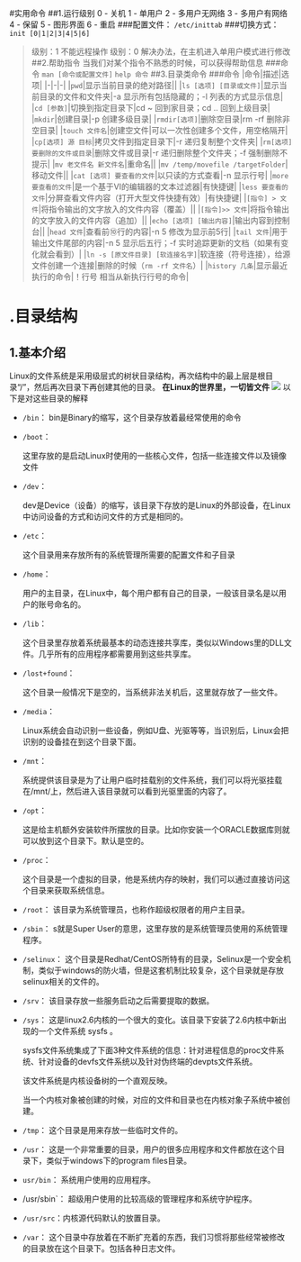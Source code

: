 #实用命令
##1.运行级别
0 - 关机
1 - 单用户
2 - 多用户无网络
3 - 多用户有网络
4 - 保留
5 - 图形界面
6 - 重启
###配置文件：
`/etc/inittab`
###切换方式：
`init [0|1|2|3|4|5|6]`
> 级别：1 不能远程操作
> 级别：0 解决办法，在主机进入单用户模式进行修改
##2.帮助指令
当我们对某个指令不熟悉的时候，可以获得帮助信息
###命令
`man [命令或配置文件]`
`help 命令`
##3.目录类命令
###命令
|命令|描述|选项|
|-|-|-|
|`pwd`|显示当前目录的绝对路径||
|`ls [选项] [目录或文件]`|显示当前目录的文件和文件夹|-a 显示所有包括隐藏的；-l 列表的方式显示信息|
|`cd [参数]`|切换到指定目录下|cd ~ 回到家目录；cd .. 回到上级目录|
|`mkdir`|创建目录|-p 创建多级目录|
|`rmdir[选项]`|删除空目录|rm -rf 删除非空目录|
|`touch 文件名`|创建空文件|可以一次性创建多个文件，用空格隔开|
|`cp[选项] 源 目标`|拷贝文件到指定目录下|-r 递归复制整个文件夹|
|`rm[选项] 要删除的文件或目录`|删除文件或目录|-r 递归删除整个文件夹；-f 强制删除不提示|
|`mv 老文件名 新文件名`|重命名||
|`mv /temp/movefile /targetFolder`|移动文件||
|`cat [选项] 要查看的文件`|以只读的方式查看|-n 显示行号|
|`more 要查看的文件`|是一个基于VI的编辑器的文本过滤器|有快捷键|
|`less 要查看的文件`|分屏查看文件内容（打开大型文件快捷有效）|有快捷键|
|`[指令] > 文件`|将指令输出的文字放入的文件内容（覆盖）||
|`[指令]>> 文件`|将指令输出的文字放入的文件内容（追加）||
|`echo [选项] [输出内容]`|输出内容到控制台||
|`head 文件`|查看前⑩行的内容|-n 5 修改为显示前5行|
|`tail 文件`|用于输出文件尾部的内容|-n 5 显示后五行；-f 实时追踪更新的文档（如果有变化就会看到）|
|`ln -s [原文件目录] [软连接名字]`|软连接（符号连接），给源文件创建一个连接|删除的时候（`rm -rf 文件名`）|
|`history 几条`|显示最近执行的命令|！行号 相当从新执行行号的命令|




# .目录结构

## 1.基本介绍

Linux的文件系统是采用级层式的树状目录结构，再次结构中的最上层是根目录“/”，然后再次目录下再创建其他的目录。
**在Linux的世界里，一切皆文件**
![](https://upload-images.jianshu.io/upload_images/13055171-d0930915be61b49f.jpg?imageMogr2/auto-orient/strip%7CimageView2/2/w/1240)
以下是对这些目录的解释

- `/bin`：
  bin是Binary的缩写，这个目录存放着最经常使用的命令

- `/boot`：

  这里存放的是启动Linux时使用的一些核心文件，包括一些连接文件以及镜像文件

- `/dev`：

  dev是Device（设备）的缩写，该目录下存放的是Linux的外部设备，在Linux中访问设备的方式和访问文件的方式是相同的。

- `/etc`：

  这个目录用来存放所有的系统管理所需要的配置文件和子目录

- `/home`：

  用户的主目录，在Linux中，每个用户都有自己的目录，一般该目录名是以用户的账号命名的。

- `/lib`：

  这个目录里存放着系统最基本的动态连接共享库，类似以Windows里的DLL文件。几乎所有的应用程序都需要用到这些共享库。

- `/lost+found`：

  这个目录一般情况下是空的，当系统非法关机后，这里就存放了一些文件。

- `/media`：

  Linux系统会自动识别一些设备，例如U盘、光驱等等，当识别后，Linux会把识别的设备挂在到这个目录下面。

- `/mnt`：

  系统提供该目录是为了让用户临时挂载别的文件系统，我们可以将光驱挂载在/mnt/上，然后进入该目录就可以看到光驱里面的内容了。

- `/opt`：

  这是给主机额外安装软件所摆放的目录。比如你安装一个ORACLE数据库则就可以放到这个目录下。默认是空的。

- `/proc`：

  这个目录是一个虚拟的目录，他是系统内存的映射，我们可以通过直接访问这个目录来获取系统信息。

- `/root`：
  该目录为系统管理员，也称作超级权限者的用户主目录。

- `/sbin`：
  s就是Super User的意思，这里存放的是系统管理员使用的系统管理程序。

- `/selinux`：
   这个目录是Redhat/CentOS所特有的目录，Selinux是一个安全机制，类似于windows的防火墙，但是这套机制比较复杂，这个目录就是存放selinux相关的文件的。

- `/srv`：
   该目录存放一些服务启动之后需要提取的数据。

- `/sys`：
   这是linux2.6内核的一个很大的变化。该目录下安装了2.6内核中新出现的一个文件系统 sysfs 。

  sysfs文件系统集成了下面3种文件系统的信息：针对进程信息的proc文件系统、针对设备的devfs文件系统以及针对伪终端的devpts文件系统。



  该文件系统是内核设备树的一个直观反映。

  当一个内核对象被创建的时候，对应的文件和目录也在内核对象子系统中被创建。

- `/tmp`：
  这个目录是用来存放一些临时文件的。

- `/usr`：
   这是一个非常重要的目录，用户的很多应用程序和文件都放在这个目录下，类似于windows下的program files目录。

- `usr/bin`：
  系统用户使用的应用程序。

- /usr/sbin`：
  超级用户使用的比较高级的管理程序和系统守护程序。

- `/usr/src`：内核源代码默认的放置目录。

- `/var`：
  这个目录中存放着在不断扩充着的东西，我们习惯将那些经常被修改的目录放在这个目录下。包括各种日志文件。



